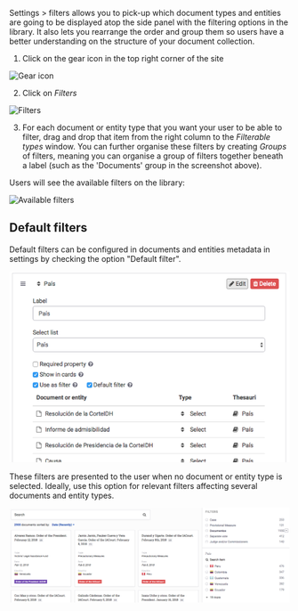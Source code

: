 Settings > filters allows you to pick-up which document types and entities are going to be displayed atop the side panel with the filtering options in the library. It also lets you rearrange the order and group them so users have a better understanding on the structure of your document collection.

1. Click on the gear icon in the top right corner of the site

![Gear icon](http://www.uwazi.io/wp-content/uploads/2017/04/gear-icon.png)

2. Click on _Filters_

![Filters](http://www.uwazi.io/wp-content/uploads/2017/04/filters.png)

3. For each document or entity type that you want your user to be able to filter, drag and drop that item from the right column to the _Filterable types_ window. You can further organise these filters by creating _Groups_ of filters, meaning you can organise a group of filters together beneath  a label (such as the 'Documents' group in the screenshot above).

Users will see the available filters on the library:

![Available filters](http://www.uwazi.io/wp-content/uploads/2017/04/filters-display.png)

## Default filters

Default filters can be configured in documents and entities metadata in settings by checking the option "Default filter". 

![](https://github.com/huridocs/uwazi-assets/raw/master/wiki/screenshots/default-filter-checkbox.png)

These filters are presented to the user when no document or entity type is selected. Ideally, use this option for relevant filters affecting several documents and entity types.

![](https://github.com/huridocs/uwazi-assets/raw/master/wiki/screenshots/default-filter-in-action.png)





